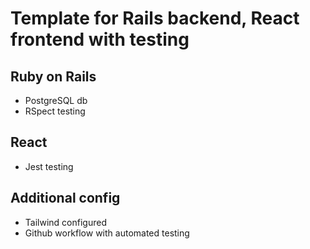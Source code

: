 # Template for Rails backend, React frontend with testing

## Ruby on Rails
- PostgreSQL db
- RSpect testing

## React
- Jest testing

## Additional config
- Tailwind configured
- Github workflow with automated testing
